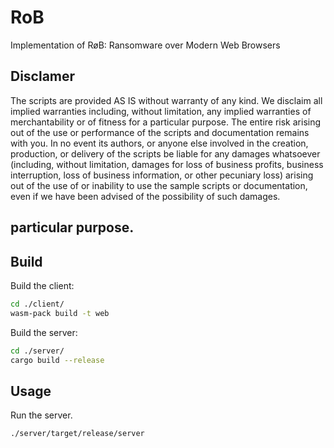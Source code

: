 # RoB
Implementation of RøB: Ransomware over Modern Web Browsers

## Disclamer
The scripts are provided AS IS without warranty of any kind. We disclaim all implied warranties including, without limitation, any implied warranties of merchantability or of fitness for a particular purpose. The entire risk arising out of the use or performance of the scripts and documentation remains with you. In no event its authors, or anyone else involved in the creation, production, or delivery of the scripts be liable for any damages whatsoever (including, without limitation, damages for loss of business profits, business interruption, loss of business information, or other pecuniary loss) arising out of the use of or inability to use the sample scripts or documentation, even if we have been advised of the possibility of such damages.
## particular purpose.

## Build

Build the client:

```sh
cd ./client/
wasm-pack build -t web
```

Build the server:

```sh
cd ./server/
cargo build --release
```

## Usage

Run the server.

```bash
./server/target/release/server
```
